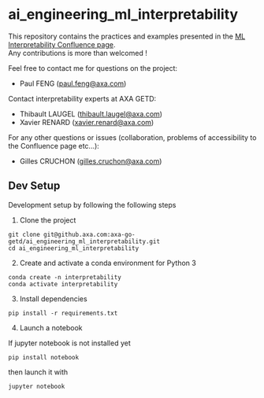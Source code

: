 # ai_engineering_ml_interpretability

This repository contains the practices and examples presented in the [ML Interpretability Confluence page](https://confluence.axa.com/confluence/x/BL8-Dg).  
Any contributions is more than welcomed !

Feel free to contact me for questions on the project:   
- Paul FENG (paul.feng@axa.com)

Contact interpretability experts at AXA GETD:
- Thibault LAUGEL (thibault.laugel@axa.com)
- Xavier RENARD (xavier.renard@axa.com)

For any other questions or issues (collaboration, problems of accessibility to the Confluence page etc...):
- Gilles CRUCHON (gilles.cruchon@axa.com)


## Dev Setup

Development setup by following the following steps

1. Clone the project

```
git clone git@github.axa.com:axa-go-getd/ai_engineering_ml_interpretability.git
cd ai_engineering_ml_interpretability
```

2. Create and activate a conda environment for Python 3

```shell
conda create -n interpretability
conda activate interpretability
```

3. Install dependencies

```
pip install -r requirements.txt
```

4. Launch a notebook
 
If jupyter notebook is not installed yet 
```
pip install notebook
```

then launch it with

```
jupyter notebook
```
